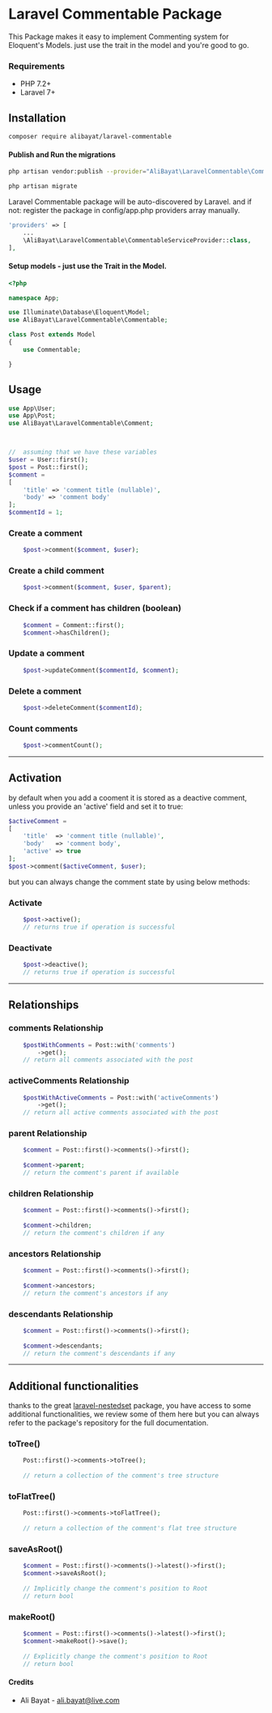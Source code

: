 
Laravel Commentable Package
============

This Package makes it easy to implement Commenting system for Eloquent's Models. just use the trait in the model and you're good to go.


### Requirements
- PHP 7.2+
- Laravel 7+

## Installation

	composer require alibayat/laravel-commentable

#### Publish and Run the migrations


```bash
php artisan vendor:publish --provider="AliBayat\LaravelCommentable\CommentableServiceProvider"

php artisan migrate
```


Laravel Commentable package will be auto-discovered by Laravel. and if not: register the package in config/app.php providers array manually.
```php
'providers' => [
	...
	\AliBayat\LaravelCommentable\CommentableServiceProvider::class,
],
```


#### Setup models - just use the Trait in the Model.

```php
<?php

namespace App;

use Illuminate\Database\Eloquent\Model;
use AliBayat\LaravelCommentable\Commentable;

class Post extends Model
{
	use Commentable;

}

```

## Usage
```php
use App\User;
use App\Post;
use AliBayat\LaravelCommentable\Comment;



//  assuming that we have these variables
$user = User::first();
$post = Post::first();
$comment = 
[
	'title' => 'comment title (nullable)', 
	'body' => 'comment body'
];
$commentId = 1;
```
### Create a comment

```php
    $post->comment($comment, $user);
```

### Create a child comment

```php
    $post->comment($comment, $user, $parent);  
```

### Check if a comment has children (boolean)
```php
    $comment = Comment::first();
    $comment->hasChildren(); 
```

### Update a comment
```php
    $post->updateComment($commentId, $comment);
```
### Delete a comment
```php
    $post->deleteComment($commentId); 
```

### Count comments
```php
    $post->commentCount();
```

---

## Activation

by default when you add a cooment it is stored as a deactive comment, unless you provide an 'active' field and set it to true:
```php
$activeComment = 
[
	'title'  => 'comment title (nullable)', 
	'body'   => 'comment body',
	'active' => true
];
$post->comment($activeComment, $user);
```

but you can always change the comment state by using below methods:

### Activate
```php
    $post->active();
    // returns true if operation is successful
```

### Deactivate
```php
    $post->deactive();
    // returns true if operation is successful
```
---

## Relationships

### comments Relationship
```php
    $postWithComments = Post::with('comments')
	    ->get();
    // return all comments associated with the post

```


### activeComments Relationship
```php
    $postWithActiveComments = Post::with('activeComments')
	    ->get();
    // return all active comments associated with the post

```



### parent Relationship
```php
    $comment = Post::first()->comments()->first();
    
    $comment->parent;
    // return the comment's parent if available

```



### children Relationship
```php
    $comment = Post::first()->comments()->first();
    
    $comment->children;
    // return the comment's children if any

```


### ancestors Relationship
```php
    $comment = Post::first()->comments()->first();
    
    $comment->ancestors;
    // return the comment's ancestors if any

```


### descendants Relationship
```php
    $comment = Post::first()->comments()->first();
    
    $comment->descendants;
    // return the comment's descendants if any

```




---

## Additional functionalities
thanks to the great [laravel-nestedset](https://github.com/lazychaser/laravel-nestedset) package, you have access to some additional functionalities, we review some of them here but you can always refer to the package's repository for the full documentation.

### toTree()
```php
    Post::first()->comments->toTree();
    
    // return a collection of the comment's tree structure

```


### toFlatTree()
```php
    Post::first()->comments->toFlatTree();
    
    // return a collection of the comment's flat tree structure

```

### saveAsRoot()
```php
    $comment = Post::first()->comments()->latest()->first();
    $comment->saveAsRoot();
    
    // Implicitly change the comment's position to Root
    // return bool

```


### makeRoot()
```php
    $comment = Post::first()->comments()->latest()->first();
    $comment->makeRoot()->save();
    
    // Explicitly change the comment's position to Root
    // return bool

```


#### Credits

 - Ali Bayat - <ali.bayat@live.com>
